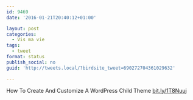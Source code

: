 ```yaml
---
id: 9469
date: '2016-01-21T20:40:12+01:00'

layout: post
categories:
  - Vis ma vie
tags:
  - tweet
format: status
publish_social: no
guid: 'http://tweets.local/?birdsite_tweet=690272704361029632'

---
```


How To Create And Customize A WordPress Child Theme [bit.ly/1T8Nuuj](http://bit.ly/1T8Nuuj)